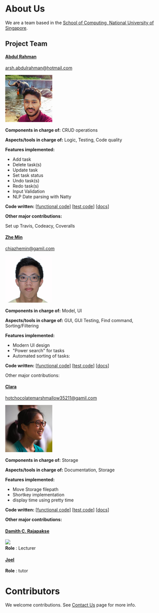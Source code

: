 # About Us

We are a team based in the [School of Computing, National University of Singapore](http://www.comp.nus.edu.sg).

## Project Team

#### [Abdul Rahman](https://github.com/arshrahman)
arsh.abdulrahman@hotmail.com

<img src="images/rahman.jpeg" width="150"><br>

**Components in charge of:** CRUD operations

**Aspects/tools in charge of:** Logic, Testing, Code quality

**Features implemented:**
* Add task
* Delete task(s)
* Update task
* Set task status
* Undo task(s)
* Redo task(s)
* Input Validation
* NLP Date parsing with Natty

**Code written:** [[functional code](../collated/main/A0139958H.md)]	[[test code](../collated/test/A0139958H.md)]	[[docs](../collated/docs/A0139958H.md)]

**Other major contributions:**

Set up Travis, Codeacy, Coveralls




#### [Zhe Min](https://github.com/zhems)

chiazhemin@gamil.com

<img src="images/zhemin.jpeg" width="150"><br>

**Components in charge of:** Model, UI

**Aspects/tools in charge of:** GUI, GUI Testing, Find command, Sorting/Filtering

**Features implemented:**
* Modern UI design
* "Power search" for tasks
* Automated sorting of tasks:

**Code written:** [[functional code](../collated/main/A0138301U.md)]	[[test code](../collated/test/A0138301U.md)]	[[docs](../collated/docs/A0138301U.md)]


Other major contributions:




#### [Clara](https://github.com/hotchocolatemarshmallow)
hotchocolatemarshmallow35211@gamil.com

<img src="images/clara.jpeg" width="150"><br>

**Components in charge of:** Storage

**Aspects/tools in charge of:** Documentation, Storage

**Features implemented:**
* Move Storage filepath
* Shortkey implementation
* display time using pretty time

**Code written:** [[functional code](../collated/main/A0141064U.md)]	[[test code](../collated/test/A0141064U.md)]	[[docs](../collated/docs/A0141064U.md)]

**Other major contributions:**




#### [Damith C. Rajapakse](http://www.comp.nus.edu.sg/~damithch) <br>
<img src="images/DamithRajapakse.jpg" width="150"><br>
**Role** : Lecturer


#### [Joel](https://github.com/se-edu/addressbook-level4/pulls?q=is%3Apr+author%3Aokkhoy) <br>
**Role** : tutor


# Contributors

We welcome contributions. See [Contact Us](ContactUs.md) page for more info.
